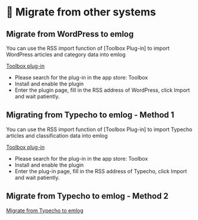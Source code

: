 # &#x1F366; Migrate from other systems

## Migrate from WordPress to emlog

You can use the RSS import function of [Toolbox Plug-in] to import WordPress articles and category data into emlog

[Toolbox plug-in](https://www.emlog.net/plugin/detail/622)

- Please search for the plug-in in the app store: Toolbox
- Install and enable the plugin
- Enter the plugin page, fill in the RSS address of WordPress, click Import and wait patiently.

## Migrating from Typecho to emlog - Method 1

You can use the RSS import function of [Toolbox Plug-in] to import Typecho articles and classification data into emlog

[Toolbox plug-in](https://www.emlog.net/plugin/detail/622)

- Please search for the plug-in in the app store: Toolbox
- Install and enable the plugin
- Enter the plug-in page, fill in the RSS address of Typecho, click Import and wait patiently.

## Migrate from Typecho to emlog - Method 2

[Migrate from Typecho to emlog](tp2Pro/)
